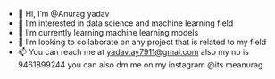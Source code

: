 - 👋 Hi, I’m @Anurag yadav
- 👀 I’m interested in data science and machine learning field
- 🌱 I’m currently learning machine learning models
- 💞️ I’m looking to collaborate on any project that is related to my field 
- 📫 You can reach me at yadav.ay7911@gmai.com also my no is 9461899244 you can also dm me on my instagram @its.meanurag 

<!---
Anurag7911/Anurag7911 is a ✨ special ✨ repository because its `README.md` (this file) appears on your GitHub profile.
You can click the Preview link to take a look at your changes.
--->
